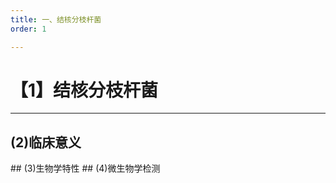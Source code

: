```yaml
---
title: 一、结核分枝杆菌
order: 1

---
```


# 【1】结核分枝杆菌

<kaodian :text="'微生物学检验记忆卡'" />

<!-- ###### 第十六章 分枝杆菌属

> 微生物学检验 -->

<beitiW/>

---

## (2)临床意义

<son :text="'微生物学检验记忆卡'" text1="(2)临床意义" :textOption="[['熟悉',' 相关专业知识','专业知识'],['掌握',' 相关专业知识','专业知识'],['掌握',' 相关专业知识','专业知识']]" />
## (3)生物学特性
<son :text="'微生物学检验记忆卡'" text1="(3)生物学特性" :textOption="[['掌握',' 基本知识','专业知识'],['掌握',' 基本知识','专业知识'],['熟练掌握',' 基本知识','专业知识']]" />
## (4)微生物学检测
<son :text="'微生物学检验记忆卡'" text1="(4)微生物学检测" :textOption="[['掌握','专业知识','专业实践能力'],['掌握','专业知识','专业实践能力'],['熟练掌握','专业知识','专业实践能力']]" />
